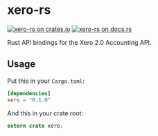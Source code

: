 xero-rs
=======

[![xero-rs on crates.io](https://img.shields.io/crates/v/xero.svg)](https://crates.io/crates/xero)
[![xero-rs on docs.rs](https://docs.rs/xero/badge.svg)](https://docs.rs/xero)

Rust API bindings for the Xero 2.0 Accounting API.

## Usage
Put this in your `Cargo.toml`:

```toml
[dependencies]
xero = "0.1.0"
```

And this in your crate root:

```rust
extern crate xero;
```

